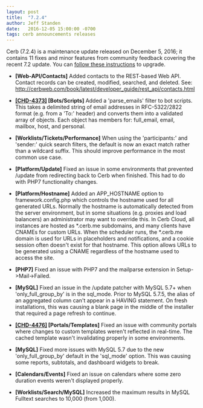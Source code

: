 ```yaml
---
layout: post
title:  "7.2.4"
author: Jeff Standen
date:   2016-12-05 15:00:00 -0700
tags: cerb announcements releases
---
```


Cerb (7.2.4) is a maintenance update released on December 5, 2016; it contains 11 fixes and minor features from community feedback covering the recent 7.2 update.  You can [follow these instructions](http://cerberusweb.com/book/latest/admin_guide/upgrading/) to upgrade.

* **[Web-API/Contacts]** Added contacts to the REST-based Web API. Contact records can be created, modified, searched, and deleted. See: http://cerbweb.com/book/latest/developer_guide/rest_api/contacts.html

* **[[CHD-4373]](https://wgmdev.atlassian.net/browse/CHD-4373) [Bots/Scripts]** Added a 'parse_emails' filter to bot scripts. This takes a delimited string of email addresses in RFC-5322/2822 format (e.g. from a 'To:' header) and converts them into a validated array of objects. Each object has members for: full_email, email, mailbox, host, and personal.

* **[Worklists/Tickets/Performance]** When using the 'participants:' and 'sender:' quick search filters, the default is now an exact match rather than a wildcard suffix. This should improve performance in the most common use case.

* **[Platform/Update]** Fixed an issue in some environments that prevented /update from redirecting back to Cerb when finished. This had to do with PHP7 functionality changes.

* **[Platform/Hostname]** Added an APP_HOSTNAME option to framework.config.php which controls the hostname used for all generated URLs. Normally the hostname is automatically detected from the server environment, but in some situations (e.g. proxies and load balancers) an administrator may want to override this. In Cerb Cloud, all instances are hosted as *.cerb.me subdomains, and many clients have CNAMEs for custom URLs.  When the scheduler runs, the *.cerb.me domain is used for URLs in placeholders and notifications, and a cookie session often doesn't exist for that hostname. This option allows URLs to be generated using a CNAME regardless of the hostname used to access the site.

* **[PHP7]** Fixed an issue with PHP7 and the mailparse extension in Setup->Mail->Failed.

* **[MySQL]** Fixed an issue in the /update patcher with MySQL 5.7+ when 'only_full_group_by' is in the sql_mode. Prior to MySQL 5.7.5, the alias of an aggregated column can't appear in a HAVING statement. On fresh installations, this was causing a blank page in the middle of the installer that required a page refresh to continue.

* **[[CHD-4476]](https://wgmdev.atlassian.net/browse/CHD-4476) [Portals/Templates]** Fixed an issue with community portals where changes to custom templates weren't reflected in real-time. The cached template wasn't invalidating properly in some environments.

* **[MySQL]** Fixed more issues with MySQL 5.7 due to the new 'only_full_group_by' default in the 'sql_mode' option. This was causing some reports, subtotals, and dashboard widgets to break.

* **[Calendars/Events]** Fixed an issue on calendars where some zero duration events weren't displayed properly.

* **[Worklists/Search/MySQL]** Increased the maximum results in MySQL Fulltext searches to 10,000 (from 1,000).

